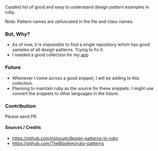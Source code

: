 
Curated list of good and easy to understand design pattern examples in ruby.

Note: Pattern names are obfuscated in the file and class names.

### But, Why?
* As of now, it is impossible to find a single repository which has good samples of all design patterns. Trying to fix it.
* I needed a good collection for my [app](http://pluckdp.theox.in)

### Future
* Whenever I come across a good snippet, I will be adding to this collection.
* Planning to maintain ruby as the source for these snippets. I might use convert the snippets to other languages in the future.

### Contribution
Please send PR. 


#### Sources / Credits

* https://github.com/nslocum/design-patterns-in-ruby
* https://github.com/TheBlasfem/ruby-patterns

